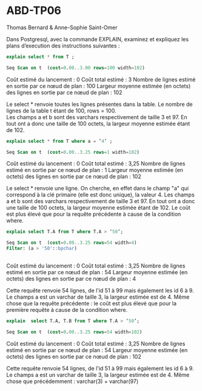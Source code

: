 # ABD-TP06

Thomas Bernard & Anne-Sophie Saint-Omer


Dans Postgresql, avec la commande EXPLAIN, examinez et expliquez les plans d’execution
des instructions suivantes :

```sql  
explain select * from T ;

Seq Scan on t  (cost=0.00..3.00 rows=100 width=102)  
```

Coût estimé du lancement : 0
Coût total estimé : 3
Nombre de lignes estimé en sortie par ce nœud de plan : 100
Largeur moyenne estimée (en octets) des lignes en sortie par ce nœud de plan : 102

Le select * renvoie toutes les lignes présentes dans la table. Le nombre de lignes de la table t étant de 100, rows = 100.  
Les champs a et b sont des varchars respectivement de taille 3 et 97. En tout ont a donc une taille de 100 octets, la largeur moyenne estimée étant de 102.


```sql 
explain select * from T where a = ‘4’ ;

Seq Scan on t  (cost=0.00..3.25 rows=1 width=102)
```

Coût estimé du lancement : 0
Coût total estimé : 3,25
Nombre de lignes estimé en sortie par ce nœud de plan : 1
Largeur moyenne estimée (en octets) des lignes en sortie par ce nœud de plan : 102

Le select * renvoie une ligne. On cherche, en effet dans le champ "a" qui correspond à la clé primaire (elle est donc unique),  la valeur 4.
Les champs a et b sont des varchars respectivement de taille 3 et 97. En tout ont a donc une taille de 100 octets, la largeur moyenne estimée étant de 102.
Le coût est plus élevé que pour la requête précédente à cause de la condition where.


```sql 
explain select T.A from T where T.A > ‘50’;

Seq Scan on t  (cost=0.00..3.25 rows=54 width=4)
Filter: (a > '50'::bpchar)
 
```
Coût estimé du lancement : 0
Coût total estimé : 3,25
Nombre de lignes estimé en sortie par ce nœud de plan : 54
Largeur moyenne estimée (en octets) des lignes en sortie par ce nœud de plan : 4

Cette requête renvoie 54 lignes, de l'id 51 à 99 mais également les id 6 à 9.
Le champs a est un varchar de taille 3, la largeur estimée est de 4.
Même chose que la requête précédente : le coût est plus élevé que pour la première requête à cause de la condition where.


```sql 
explain  select T.A, T.B from T where T.A > ‘50’;

Seq Scan on t  (cost=0.00..3.25 rows=54 width=102)
```

Coût estimé du lancement : 0
Coût total estimé : 3,25
Nombre de lignes estimé en sortie par ce nœud de plan : 54
Largeur moyenne estimée (en octets) des lignes en sortie par ce nœud de plan : 102

Cette requête renvoie 54 lignes, de l'id 51 à 99 mais également les id 6 à 9.
Le champs a est un varchar de taille 3, la largeur estimée est de 4.
Même chose que précédemment : varchar(3) + varchar(97)


